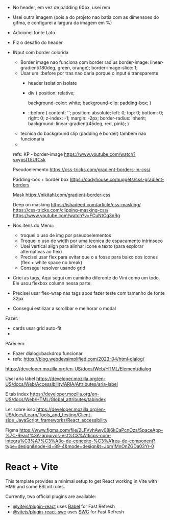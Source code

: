 - No header, em vez de padding 60px, usei rem
- Usei outra imagem (pois a do projeto nao batia com as dimensoes do gifma, e configurei a largura da imagem em %)
- Adicionei fonte Lato 
- Fiz o desafio do header
- INput com border colorida
  - Border image nao funciona com border radius
      border-image: linear-gradient(180deg, green, orange);
      border-image-slice: 1;
  - Usar um ::before por tras nao daria porque o input é transparente
    - header isolation isolate
    - div
      (
      position: relative;

      background-color: white;
      background-clip: padding-box;
      )
    - ::before
      (
        content: '';
        position: absolute;
        left: 0;
        top: 0;
        bottom: 0;
        right: 0;
        z-index: -1;
        margin: -2px;
        border-radius: inherit;
        background: linear-gradient(45deg, red, pink);
      )
  - tecnica do background clip (padding e border) tambem nao funcionaria
  - 
  refs:
  KP - border-image
  https://www.youtube.com/watch?v=ypstT5UfCsk

  Pseudoelemento
  https://css-tricks.com/gradient-borders-in-css/

  Padding-box + border box
  https://codyhouse.co/nuggets/css-gradient-borders

  Mask
  https://nikitahl.com/gradient-border-css

  Deep on masking
  https://ishadeed.com/article/css-masking/
  https://css-tricks.com/clipping-masking-css/
  https://www.youtube.com/watch?v=FCuNtCq3nRg

- Nos itens do Menu:
  - troquei o uso de img por pseudoelementos
  - Troquei o uso de width por uma tecnica de espacamento intrinseco
  - Usei vertical align para alinhar icone e texto (para explorar alternativas ao flex)
  - Precisei usar flex para evitar que o a fosse para baixo dos icones (flex + white space no break)
  - Consegui resolver usando grid
- Criei as tags, Aqui segui um caminho diferente do Vini como um todo. Ele usou flexbox column nessa parte.
- Precisei usar flex-wrap nas tags apos fazer teste com tamanho de fonte 32px
- Consegui estilizar a scrollbar e melhorar o modal

Fazer:
- cards usar grid auto-fit
- 

PArei em:
- Fazer dialog::backdrop funcionar
- refs:
https://blog.webdevsimplified.com/2023-04/html-dialog/

https://developer.mozilla.org/en-US/docs/Web/HTML/Element/dialog

Usei aria label
https://developer.mozilla.org/en-US/docs/Web/Accessibility/ARIA/Attributes/aria-label

E tab index
https://developer.mozilla.org/en-US/docs/Web/HTML/Global_attributes/tabindex

Ler sobre isso
https://developer.mozilla.org/en-US/docs/Learn/Tools_and_testing/Client-side_JavaScript_frameworks/React_accessibility





Figma https://www.figma.com/file/2LFVvhAwy08j6kCaPcnOzs/SpaceApp-%7C-React%3A-arquivos-est%C3%A1ticos-com-integra%C3%A7%C3%A3o-de-conceito-%C3%A1rea-de-component?type=design&node-id=89-4&mode=design&t=Jbm1MnOnZGDa03Yr-0


# React + Vite

This template provides a minimal setup to get React working in Vite with HMR and some ESLint rules.

Currently, two official plugins are available:

- [@vitejs/plugin-react](https://github.com/vitejs/vite-plugin-react/blob/main/packages/plugin-react/README.md) uses [Babel](https://babeljs.io/) for Fast Refresh
- [@vitejs/plugin-react-swc](https://github.com/vitejs/vite-plugin-react-swc) uses [SWC](https://swc.rs/) for Fast Refresh
